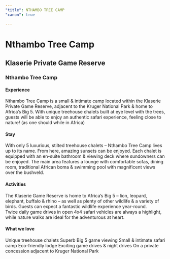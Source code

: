 ```yaml
---
"title": NTHAMBO TREE CAMP
"canon": true

---
```


# Nthambo Tree Camp
## Klaserie Private Game Reserve
### Nthambo Tree Camp

#### Experience
Nthambo Tree Camp is a small &amp; intimate camp located within the Klaserie Private Game Reserve, adjacent to the Kruger National Park &amp; home to Africa’s Big 5.
With unique treehouse chalets built at eye level with the trees, guests will be able to enjoy an authentic safari experience, feeling close to nature! (as one should while in Africa)

#### Stay
With only 5 luxurious, stilted treehouse chalets – Nthambo Tree Camp lives up to its name.  From here, amazing sunsets can be enjoyed.  Each chalet is equipped with an en-suite bathroom &amp; viewing deck where sundowners can be enjoyed.
The main area features a lounge with comfortable sofas, dining room, traditional African boma &amp; swimming pool with magnificent views over the bushveld.

#### Activities
The Klaserie Game Reserve is home to Africa’s Big 5 – lion, leopard, elephant, buffalo &amp; rhino – as well as plenty of other wildlife &amp; a variety of birds.  Guests can expect a fantastic wildlife experience year-round.  
Twice daily game drives in open 4x4 safari vehicles are always a highlight, while nature walks are ideal for the adventurous at heart.


#### What we love
Unique treehouse chalets
Superb Big 5 game viewing
Small &amp; intimate safari camp
Eco-friendly lodge
Exciting game drives &amp; night drives
On a private concession adjacent to Kruger National Park